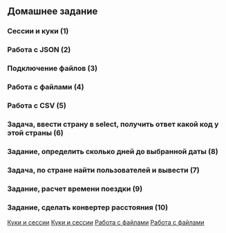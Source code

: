 ## Домашнее задание
### Сессии и куки (1)
### Работа с JSON (2)
### Подключение файлов (3)
### Работа с файлами (4)
### Работа с CSV (5) 
### Задача, ввести страну в select, получить ответ какой код у этой страны (6)
### Задание, определить сколько дней до выбранной даты (8)

### Задача, по стране найти пользователей и вывести (7)
### Задание, расчет времени поездки (9)
### Задание, сделать конвертер расстояния (10)

[Куки и сессии](https://metanit.com/php/tutorial/4.3.php)
[Куки и сессии](https://i-vd.org.ru/cookies/)
[Работа с файлами](https://www.php.net/manual/ru/book.filesystem.php)
[Работа с файлами](https://metanit.com/php/tutorial/5.1.php)
